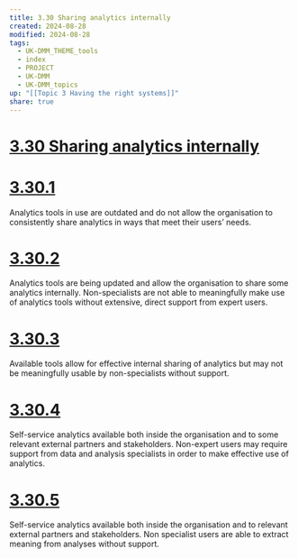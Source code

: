 ```yaml
---
title: 3.30 Sharing analytics internally
created: 2024-08-28
modified: 2024-08-28
tags:
  - UK-DMM_THEME_tools
  - index
  - PROJECT
  - UK-DMM
  - UK-DMM_topics
up: "[[Topic 3 Having the right systems]]"
share: true
---
```

# [3.30 Sharing analytics internally](3.30%20Sharing%20analytics%20internally.md)
# [3.30.1](3.30.1.md)

Analytics tools in use are outdated and do not allow the organisation to consistently share analytics in ways that meet their users’ needs.

# [3.30.2](3.30.2.md)

Analytics tools are being updated and allow the organisation to share some analytics internally. Non-specialists are not able to meaningfully make use of analytics tools without extensive, direct support from expert users.

# [3.30.3](3.30.3.md)

Available tools allow for effective internal sharing of analytics but may not be meaningfully usable by non-specialists without support.

# [3.30.4](3.30.4.md)

Self-service analytics available both inside the organisation and to some relevant external partners and stakeholders. Non-expert users may require support from data and analysis specialists in order to make effective use of analytics.

# [3.30.5](3.30.5.md)

Self-service analytics available both inside the organisation and to relevant external partners and stakeholders. Non specialist users are able to extract meaning from analyses without support.
